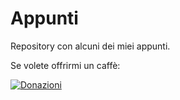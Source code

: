 # Appunti

Repository con alcuni dei miei appunti.

Se volete offrirmi un caffè:

[![Donazioni](https://img.shields.io/badge/Donate-PayPal-green.svg)](https://paypal.me/SimoneC01)
